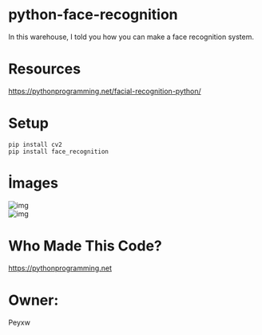 # python-face-recognition
In this warehouse, I told you how you can make a face recognition system.
# Resources
https://pythonprogramming.net/facial-recognition-python/
# Setup
```pip install cv2```<br>
```pip install face_recognition```<br>
# İmages
![img](img/1.jpg)<br>
![img](img/2.jpg)<br>
# Who Made This Code?
https://pythonprogramming.net<br>
# Owner:
Peyxw
